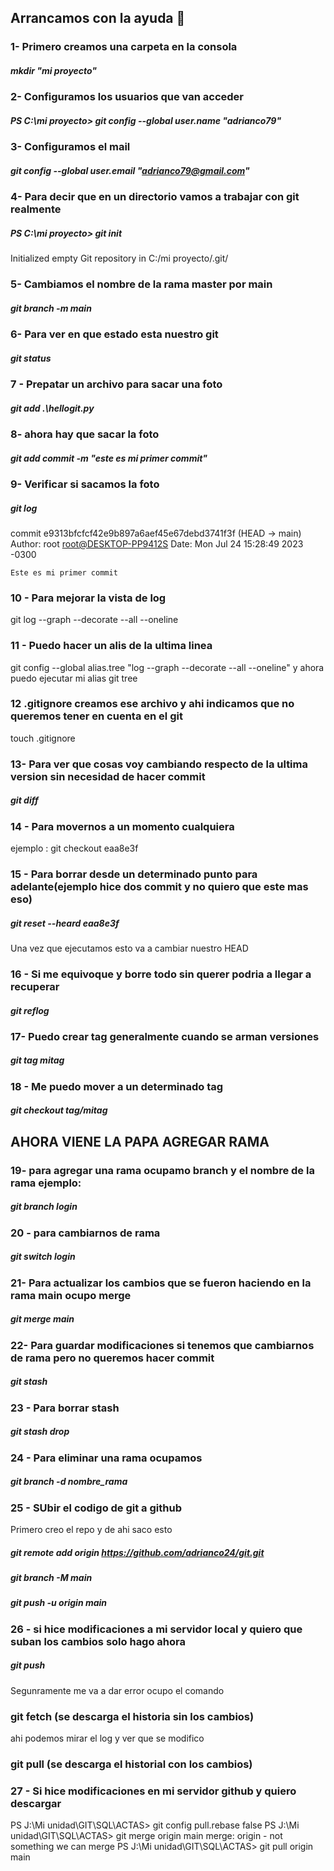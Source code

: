 ## Arrancamos con la ayuda 👋
### 1- Primero creamos una carpeta en la consola
##### mkdir "mi proyecto"

### 2- Configuramos los usuarios que van acceder
##### PS C:\mi proyecto> git config --global user.name "adrianco79"

### 3- Configuramos el mail
##### git config --global user.email "adrianco79@gmail.com"

### 4- Para decir que en un directorio vamos a trabajar con git realmente
##### PS C:\mi proyecto> git init


Initialized empty Git repository in C:/mi proyecto/.git/

### 5- Cambiamos el nombre de la rama master por main
##### git branch -m main

### 6- Para ver en que estado esta nuestro git
##### git status

### 7 - Prepatar un archivo para sacar una foto 
##### git add .\hellogit.py

### 8- ahora hay que sacar la foto
##### git add commit -m "este es mi primer commit"

### 9- Verificar si sacamos la foto
##### git log
commit e9313bfcfcf42e9b897a6aef45e67debd3741f3f (HEAD -> main)
Author: root <root@DESKTOP-PP9412S>
Date:   Mon Jul 24 15:28:49 2023 -0300

    Este es mi primer commit
### 10 - Para mejorar la vista de log
git log --graph --decorate --all --oneline

### 11 - Puedo hacer un alis de la ultima linea
 git config --global alias.tree "log --graph --decorate --all --oneline"
 y ahora puedo ejecutar mi alias
 git tree

### 12 .gitignore creamos ese archivo y ahi indicamos que no queremos tener en cuenta en el git
 touch .gitignore

### 13- Para ver que cosas voy cambiando respecto de la ultima version sin necesidad de hacer commit
##### git diff

### 14 - Para movernos a un momento cualquiera
ejemplo :  git checkout eaa8e3f

### 15 - Para borrar desde un determinado punto para adelante(ejemplo hice dos commit y no quiero que este mas eso)
##### git reset --heard eaa8e3f
Una vez que ejecutamos esto va a cambiar nuestro HEAD

### 16 - Si me equivoque y borre todo sin querer podria a llegar a recuperar
##### git reflog

### 17- Puedo crear tag generalmente cuando se arman versiones
##### git tag mitag

### 18 - Me puedo mover a un determinado tag
##### git checkout tag/mitag

## AHORA VIENE LA PAPA AGREGAR RAMA

### 19- para agregar una rama ocupamo branch y el nombre de la rama ejemplo:
##### git branch login

### 20 - para cambiarnos de rama
##### git switch login

### 21- Para actualizar los cambios que se fueron haciendo en la rama main ocupo merge
##### git merge main

### 22- Para guardar modificaciones si tenemos que cambiarnos de rama pero no queremos hacer commit
##### git stash

### 23 - Para borrar stash 
##### git stash drop

### 24 - Para eliminar una rama ocupamos
##### git branch -d nombre_rama

### 25 - SUbir el codigo de git a github
Primero creo el repo y de ahi saco esto
##### git remote add origin https://github.com/adrianco24/git.git
##### git branch -M main
##### git push -u origin main

### 26 - si hice modificaciones a mi servidor local y quiero que suban los cambios solo hago ahora
##### git push

Segunramente me va a dar error ocupo el comando
### git fetch (se descarga el historia sin los cambios)
ahi podemos mirar el log y ver que se modifico

### git pull (se descarga el historial con los cambios)


### 27 - Si hice modificaciones en mi servidor github y quiero descargar
PS J:\Mi unidad\GIT\SQL\ACTAS> git config pull.rebase false
PS J:\Mi unidad\GIT\SQL\ACTAS> git merge origin main
merge: origin - not something we can merge
PS J:\Mi unidad\GIT\SQL\ACTAS> git pull origin main